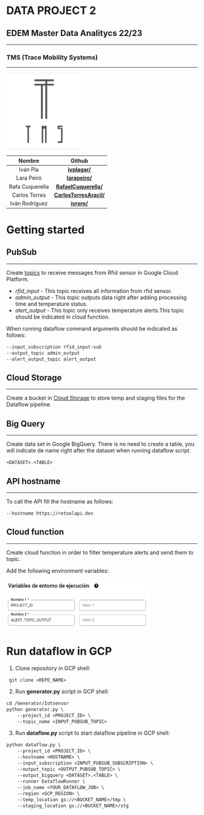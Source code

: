 # **DATA PROJECT 2** 
## EDEM Master Data Analitycs 22/23
---
### TMS (Trace Mobility Systems)
---


<img src="./img/tms_logo.jpg"  width="200" height="200">

|Nombre|Github|
|:-----:|:-----------:|
|Iván Pla|__[ivplagar/](https://github.com/ivplagar)__|
|Lara Peiró|__[larapeiro/](https://github.com/larapeiro)__|
|Rafa Cuquerella|__[RafaelCuquerella/](https://github.com/RafaelCuquerella)__|
|Carlos Torres|__[CarlosTorresAracil/](https://github.com/CarlosTorresAracil)__|
|Iván Rodríguez|__[ivrore/](https://github.com/ivrore)__|

# Getting started
## PubSub
---
Create <ins>topics</ins> to receive messages from Rfid sensor in Google Cloud Platform.

+ *rfid_input* - This topic receives all information from rfid sensor.
+ *admin_output* - This topic outputs data right after adding processing time and temperature status.
+ *alert_output* - This topic only receives temperature alerts.This topic should be indicated in cloud function.

When running dataflow command arguments should be indicated as follows:
```
--input_subscription rfid_input-sub  
--output_topic admin_output
--alert_output_topic alert_output
```

## Cloud Storage
---
Create a bucket in <ins>Cloud Storage</ins> to store temp and staging files for the Dataflow pipeline.

## Big Query
---
Create data set in Google BigQuery. There is no need to create a table, you will indicate de name right after the dataset when running dataflow script.
```
<DATASET>.<TABLE>
```
## API hostname
---
To call the API fill the hostname as follows:
```
--hostname https://retoolapi.dev
``` 
## Cloud function
---
Create cloud function in order to filter temperature alerts and send them to topic.
 
Add the following environment variables:

<img src="./img/env_cloud.png"  width="380" height="130">

# Run dataflow in GCP

1. Clone repository in GCP shell:
```
 git clone <REPO_NAME>
```
2. Run **generator.py** script in GCP shell:
```
cd /Generator/Iotsensor
python generator.py \
    --project_id <PROJECT_ID> \
    --topic_name <INPUT_PUBSUB_TOPIC>
```
3. Run **dataflow.py** script to start dataflow pipeline in GCP shell: 
```
python dataflow.py \
    --project_id <PROJECT_ID> \
    --hostname <HOSTNAME> \
    --input_subscription <INPUT_PUBSUB_SUBSCRIPTION> \
    --output_topic <OUTPUT_PUBSUB_TOPIC> \
    --output_bigquery <DATASET>.<TABLE> \
    --runner DataflowRunner \
    --job_name <YOUR_DATAFLOW_JOB> \
    --region <GCP_REGION> \
    --temp_location gs://<BUCKET_NAME>/tmp \
    --staging_location gs://<BUCKET_NAME>/stg
```
